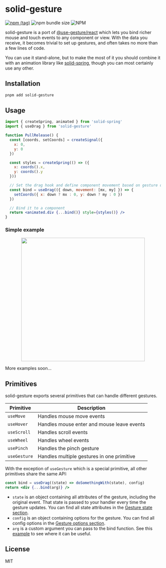 # solid-gesture

[![npm (tag)](https://img.shields.io/npm/v/solid-gesture?style=flat&colorA=000000&colorB=000000)](https://www.npmjs.com/package/solid-gesture) ![npm bundle size](https://img.shields.io/bundlephobia/minzip/solid-gesture?style=flat&colorA=000000&colorB=000000) ![NPM](https://img.shields.io/npm/l/solid-gesture?style=flat&colorA=000000&colorB=000000)

solid-gesture is a port of [@use-gesture/react](https://github.com/pmndrs/use-gesture) which lets you bind richer mouse and touch events to any component or view. With the data you receive, it becomes trivial to set up gestures, and often takes no more than a few lines of code.

You can use it stand-alone, but to make the most of it you should combine it with an animation library like [solid-spring](https://github.com/Aslemammad/solid-spring), though you can most certainly use any other.

## Installation

```bash
pnpm add solid-gesture
```

## Usage

```jsx
import { createSpring, animated } from 'solid-spring'
import { useDrag } from 'solid-gesture'

function PullRelease() {
  const [coords, setCoords] = createSignal({
    x: 0,
    y: 0
  })

  const styles = createSpring(() => ({
    x: coords().x,
    y: coords().y 
  }))

  // Set the drag hook and define component movement based on gesture data
  const bind = useDrag(({ down, movement: [mx, my] }) => {
    setCoords({ x: down ? mx : 0, y: down ? my : 0 })
  })

  // Bind it to a component
  return <animated.div {...bind()} style={styles()} />
}
```

### Simple example

<p align="middle">
  <a href="https://stackblitz.com/edit/vitejs-vite-uu2vit?file=src%2FApp.tsx"><img src="https://i.imgur.com/7myz7Tt.gif" width="400"/></a>
</p>

More examples soon...

## Primitives

solid-gesture exports several primitives that can handle different gestures.

| Primitive    | Description                                |
|--------------|--------------------------------------------|
| `useMove`    | Handles mouse move events                  |
| `useHover`   | Handles mouse enter and mouse leave events |
| `useScroll`  | Handles scroll events                      |
| `useWheel`   | Handles wheel events                       |
| `usePinch`   | Handles the pinch gesture                  |
| `useGesture` | Handles multiple gestures in one primitive |

With the exception of `useGesture` which is a special primitive, all other primitives share the same API:

```jsx
const bind = useDrag((state) => doSomethingWith(state), config)
return <div {...bind(arg)} />
```

- `state` is an object containing all attributes of the gesture, including the original event. That state is passed to your handler every time the gesture updates. You can find all state attributes in the [Gesture state section](https://use-gesture.netlify.app/docs/state/).
- `config` is an object containing options for the gesture. You can find all config options in the [Gesture options section](https://use-gesture.netlify.app/docs/options/).
- `arg` is a custom argument you can pass to the bind function. See this [example](https://codesandbox.io/s/github/pmndrs/use-gesture/tree/main/demo/src/sandboxes/draggable-list) to see where it can be useful.

## License

MIT
